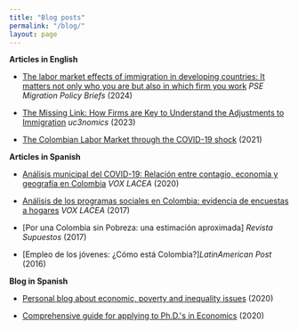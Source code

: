 ```yaml
---
title: "Blog posts"
permalink: "/blog/"
layout: page
---
```


**Articles in English**
- [The labor market effects of immigration in developing countries: It matters not only who you are but also in which firm you work](https://www.calameo.com/read/0074844316280932ce5e2) _PSE Migration Policy Briefs_ (2024)
-   [The Missing Link: How Firms are Key to Understand the Adjustments to Immigration](https://uc3nomics.uc3m.es/the-missing-link-how-firms-are-key-to-understand-the-adjustments-to-immigration/) _uc3nomics_ (2023)

- [The Colombian Labor Market through the COVID-19 shock](https://github.com/ludelgad/ludelgad.github.io/files/9427188/Covid_LaborMarket_2021.pdf) (2021)

**Articles in Spanish**

- [Análisis municipal del COVID-19: Relación entre contagio, economía y geografía en Colombia](http://vox.lacea.org/?q=blog/analisis_municipal_covid19) _VOX LACEA_ (2020)

- [Análisis de los programas sociales en Colombia: evidencia de encuestas a hogares](http://vox.lacea.org/?q=blog/programas_sociales_colombia) _VOX LACEA_ (2017)

- [Por una Colombia sin Pobreza: una estimación aproximada]  _Revista Supuestos_ (2017)

- [Empleo de los jóvenes: ¿Cómo está Colombia?]_LatinAmerican Post_ (2016)

**Blog in Spanish**

- [Personal blog about economic, poverty and inequality issues](http://ladelgadop.blogspot.com/) (2020)

- [Comprehensive guide for applying to Ph.D.'s in Economics](http://ladelgadop.blogspot.com/2020/01/doctorado-en-economia-una-guia-breve.html) (2020)
